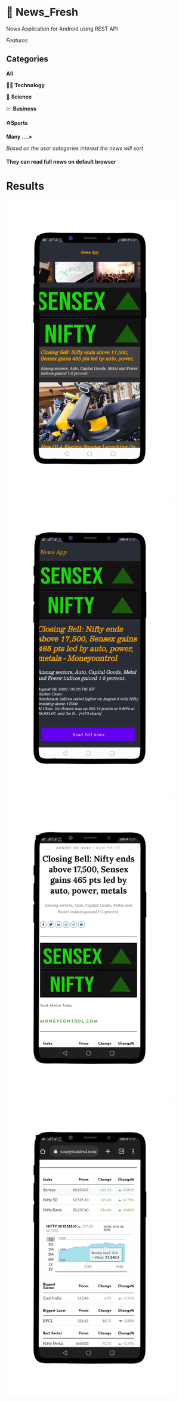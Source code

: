 # :newspaper: News_Fresh 
News Application for Android using REST API


_Features_

## Categories

**All**

:technologist: **Technology**

:microscope: **Science**

:chart: **Business**

:soccer:**Sports**

**Many ....>**


_Based on the user categories interest the news will sort_


#### They can read full news on default browser

# Results
<p float="left">
  <img src="https://github.com/Samarthasbhat/News_Fresh/blob/master/s3.png" width="450" />
  <img src="https://github.com/Samarthasbhat/News_Fresh/blob/master/s1.png" width="450" /> 
  <img src="https://github.com/Samarthasbhat/News_Fresh/blob/master/s4.png" width="450" /> 
  <img src="https://github.com/Samarthasbhat/News_Fresh/blob/master/s2.png" width="450" /> 

 
</p>
